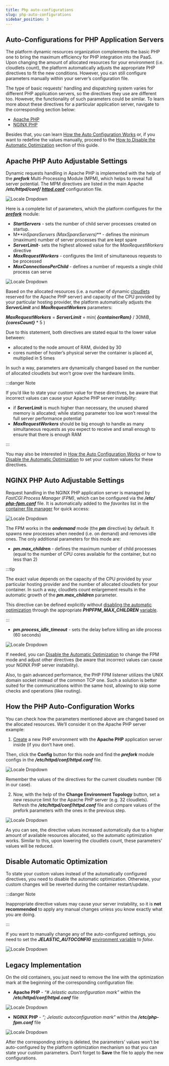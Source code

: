 ```yaml
---
title: Php auto-configurations
slug: php-auto-configurations
sidebar_position: 3
---
```


## Auto-Configurations for PHP Application Servers

The platform dynamic resources organization complements the basic PHP one to bring the maximum efficiency for PHP integration into the PaaS. Upon changing the amount of allocated resources for your environment (i.e. cloudlets count), the platform automatically adjusts the appropriate PHP directives to fit the new conditions. However, you can still configure parameters manually within your server’s configuration file.

The type of basic requests' handling and dispatching system varies for different PHP application servers, so the directives they use are different too. However, the functionality of such parameters could be similar. To learn more about these directives for a particular application server, navigate to the corresponding section below:

- [Apache PHP](/docs/ApplicationSetting/Smart%20Auto-Configuration/PHP%20Auto-Configurations#apache-php-auto-adjustable-settings)
- [NGINX PHP](/docs/ApplicationSetting/Smart%20Auto-Configuration/PHP%20Auto-Configurations#nginx-php-auto-adjustable-settings)

Besides that, you can learn [How the Auto Configuration Works](/docs/ApplicationSetting/Smart%20Auto-Configuration/PHP%20Auto-Configurations#how-the-php-auto-configuration-works) or, if you want to redefine the values manually, proceed to the [How to Disable the Automatic Optimization](/docs/ApplicationSetting/Smart%20Auto-Configuration/PHP%20Auto-Configurations#disable-automatic-optimization) section of this guide.

## Apache PHP Auto Adjustable Settings

Dynamic requests handling in Apache PHP is implemented with the help of the **_prefork_** Multi-Processing Module (MPM), which helps to reveal full server potential. The MPM directives are listed in the main Apache **_/etc/httpd/conf/_** [**_httpd.conf_**](/docs/PHP/PHP%20App%20Server%20Configuration) configuration file.

<div style={{
    display:'flex',
    justifyContent: 'center',
    margin: '0 0 1rem 0'
}}>

![Locale Dropdown](./img/PHPAuto-Configurations/01-apache-php-httpd-conf-file.png)

</div>

Here is a complete list of parameters, which the platform configures for the [**_prefork_**](https://httpd.apache.org/docs/2.4/mod/prefork.html) module:

- **_StartServers_** - sets the number of child server processes created on startup.
- M**_inSpareServers (MaxSpareServers)_** - defines the minimum (maximum) number of server processes that are kept spare
- **_ServerLimit_**- sets the highest allowed value for the _MaxRequestWorkers_ directive
- **_MaxRequestWorkers_** - configures the limit of simultaneous requests to be processed
- **_MaxConnectionsPerChild_** - defines a number of requests a single child process can serve

<div style={{
    display:'flex',
    justifyContent: 'center',
    margin: '0 0 1rem 0'
}}>

![Locale Dropdown](./img/PHPAuto-Configurations/02-apache-php-prefork-module-configs.png)

</div>

Based on the allocated resources (i.e. a number of dynamic [cloudlets](/docs/PlatformOverview/Cloudlet) reserved for the Apache PHP server) and capacity of the CPU provided by your particular hosting provider, the platform automatically adjusts the **_ServerLimit_** and **_MaxRequestWorkers_** parameters:

**_MaxRequestWorkers_** = **_ServerLimit_** = min( **_{containerRam}_** / 30MiB, **_{coresCount}_** \* 5 )

Due to this statement, both directives are stated equal to the lower value between:

- allocated to the node amount of RAM, divided by 30
- cores number of hoster’s physical server the container is placed at, multiplied in 5 times

In such a way, parameters are dynamically changed based on the number of allocated cloudlets but won’t grow over the hardware limits.

:::danger Note

If you’d like to state your custom value for these directives, be aware that incorrect values can cause your Apache PHP server instability:

- if **_ServerLimit_** is much higher than necessary, the unused shared memory is allocated; while stating parameter too low won’t reveal the full server performance potential
- **_MaxRequestWorkers_** should be big enough to handle as many simultaneous requests as you expect to receive and small enough to ensure that there is enough RAM

:::

You may also be interested in [How the Auto Configuration Works](/docs/ApplicationSetting/Smart%20Auto-Configuration/PHP%20Auto-Configurations#how-the-php-auto-configuration-works) or how to [Disable the Automatic Optimization](/docs/ApplicationSetting/Smart%20Auto-Configuration/PHP%20Auto-Configurations#disable-automatic-optimization) to set your custom values for these directives.

## NGINX PHP Auto Adjustable Settings

Request handling in the NGINX PHP application server is managed by _FastCGI Process Manager (FPM)_, which can be configured via the **_/etc/_** [**_php-fpm.conf_**](https://www.php.net/manual/en/install.fpm.configuration.php) file. It is automatically added to the _favorites_ list in the [container file manager](/docs/ApplicationSetting/Configuration%20File%20Manager) for quick access:

<div style={{
    display:'flex',
    justifyContent: 'center',
    margin: '0 0 1rem 0'
}}>

![Locale Dropdown](./img/PHPAuto-Configurations/03-nginx-php-php-fpm-conf-file.png)

</div>

The FPM works in the **_ondemand_** mode (the **_pm_** directive) by default. It spawns new processes when needed (i.e. on demand) and removes idle ones. The only additional parameters for this mode are:

- **_pm.max_children_** - defines the maximum number of child processes (equal to the number of CPU cores available for the container, but no less than 2)

:::tip

The exact value depends on the capacity of the CPU provided by your particular hosting provider and the number of allocated cloudlets for your container. In such a way, cloudlets count enlargement results in the automatic growth of the **_pm.max_children_** parameter.

This directive can be defined explicitly without [disabling the automatic optimization](/docs/ApplicationSetting/Smart%20Auto-Configuration/PHP%20Auto-Configurations#disable-automatic-optimization) through the appropriate **_PHPFPM_MAX_CHILDREN_** [variable](/docs/EnvironmentManagement/EnvironmentVariables/Environment%20Variables).

:::

- **_pm.process_idle_timeout_** - sets the delay before killing an idle process (60 seconds)

<div style={{
    display:'flex',
    justifyContent: 'center',
    margin: '0 0 1rem 0'
}}>

![Locale Dropdown](./img/PHPAuto-Configurations/04-nginx-php-fastcgi-process-manager-configs.png)

</div>

If needed, you can [Disable the Automatic Optimization](/docs/ApplicationSetting/Smart%20Auto-Configuration/PHP%20Auto-Configurations) to change the FPM mode and adjust other directives (be aware that incorrect values can cause your NGINX PHP server instability).

Also, to gain advanced performance, the PHP FPM listener utilizes the UNIX domain socket instead of the common TCP one. Such a solution is better suited for the communications within the same host, allowing to skip some checks and operations (like routing).

## How the PHP Auto-Configuration Works

You can check how the parameters mentioned above are changed based on the allocated resources. We’ll consider it on the Apache PHP server example:

1. [Create](/docs/EnvironmentManagement/Setting%20Up%20Environment) a new PHP environment with the **Apache PHP** application server inside (if you don’t have one).

Then, click the **Config** button for this node and find the **_prefork_** module configs in the **_/etc/httpd/conf/httpd.conf_** file.

<div style={{
    display:'flex',
    justifyContent: 'center',
    margin: '0 0 1rem 0'
}}>

![Locale Dropdown](./img/PHPAuto-Configurations/05-apache-php-auto-configuration-16-cloudlets.png)

</div>

Remember the values of the directives for the current cloudlets number (16 in our case).

2. Now, with the help of the **Change Environment Topology** button, set a new resource limit for the Apache PHP server (e.g. 32 cloudlets). Refresh the **_/etc/httpd/conf/httpd.conf_** file and compare values of the prefork parameters with the ones in the previous step.

<div style={{
    display:'flex',
    justifyContent: 'center',
    margin: '0 0 1rem 0'
}}>

![Locale Dropdown](./img/PHPAuto-Configurations/06-apache-php-auto-configuration-32-cloudlets.png)

</div>

As you can see, the directive values increased automatically due to a higher amount of available resources allocated, so the automatic optimization works. Similar to this, upon lowering the cloudlets count, these parameters' values will be reduced.

## Disable Automatic Optimization

To state your custom values instead of the automatically configured directives, you need to disable the automatic optimization. Otherwise, your custom changes will be reverted during the container restart/update.

:::danger Note

Inappropriate directive values may cause your server instability, so it is **not recommended** to apply any manual changes unless you know exactly what you are doing.

:::

If you want to manually change any of the auto-configured settings, you need to set the **_JELASTIC_AUTOCONFIG_** [environment variable](/docs/Container/Container%20Configuration/Variables) to _false_.

<div style={{
    display:'flex',
    justifyContent: 'center',
    margin: '0 0 1rem 0'
}}>

![Locale Dropdown](./img/PHPAuto-Configurations/07-paas-autoconfig-variable.png)

</div>

## Legacy Implementation

On the old containers, you just need to remove the line with the optimization mark at the beginning of the corresponding configuration file:

- **Apache PHP** - _“# Jelastic autoconfiguration mark”_ within the **_/etc/httpd/conf/httpd.conf_** file

<div style={{
    display:'flex',
    justifyContent: 'center',
    margin: '0 0 1rem 0'
}}>

![Locale Dropdown](./img/PHPAuto-Configurations/08-apache-php-autoconfiguration-mark.png)

</div>

- **NGINX PHP** - _“; Jelastic autoconfiguration mark”_ within the **_/etc/php-fpm.conf_** file

<div style={{
    display:'flex',
    justifyContent: 'center',
    margin: '0 0 1rem 0'
}}>

![Locale Dropdown](./img/PHPAuto-Configurations/09-nginx-php-autoconfiguration-mark.png)

</div>

After the corresponding string is deleted, the parameters' values won’t be auto-configured by the platform optimization mechanism so that you can state your custom parameters. Don’t forget to **Save** the file to apply the new configurations.
